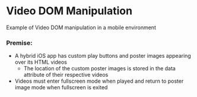 # Video DOM Manipulation
Example of Video DOM manipulation in a mobile environment

### Premise:
* A hybrid iOS app has custom play buttons and poster images appearing over its HTML videos
  * The location of the custom poster images is stored in the data attribute of their respective videos
* Videos must enter fullscreen mode when played and return to poster image mode when fullscreen is exited
